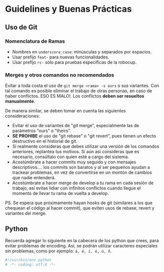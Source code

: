 
# Guidelines y Buenas Prácticas


## Uso de Git

### Nomenclatura de Ramas

- Nombres en `underscore_case`: minúsculas y separados por espacios.
- Usar prefijo `feat-` para nuevas funcionalidades.
- Usar prefijo `rc-` sólo para pruebas específicas de la robocup.

### Merges y otros comandos no recomendados

Evitar a toda costa el uso de `git merge <rama> -s ours` o sus variantes. Con tal comando es posible eliminar el trabajo de otras personas, en caso de haber conflictos. ESO ES MALO!. Los conflictos **deben ser resueltos manualmente**.

De manera similar, se deben tomar en cuenta las siguientes consideraciones:

- Evitar el uso de variantes de "git merge", especialmente las de parámetros "ours" o "theirs".
- **SE PROHIBE** el uso de "git rebase" o "git revert", pues tienen un efecto destructivo en el historial de git.
- Si realmente consideras que debes utilizar una versión de los comandos anteriores, replantea tus motivos. Si aún así consideras que es necesario, consúltalo con quien esté a cargo del sistema.
- Acostúmbrate a hacer commits muy seguido y con mensajes descriptivos.... los commits son baratos y al ser pequeños ayudan a trackear problemas, en vez de convertirse en un montón de cambios que nadie entenderá.
- Acostúmbrate a hacer merge de develop a tu rama en cada sesión de trabajo, así evitas lidiar con infinitos conflictos cuando llegue el momento de llevar tu rama de vuelta a develop.

PS. Se espera que próximamente hayan hooks de git (similares a los que chequean el código al hacer commit), que eviten usos de rebase, revert y variantes del merge.


## Python

Recuerda agregar lo siguiente en la cabecera de los python que crees, para evitar problemas de encoding. Así, se podrán utilizar caracteres especiales sin problemas, como por ejemplo: `á, é, í, ó, ú, ñ`.

```python
#!/usr/bin/env python
# -*- coding: utf-8 -*-
```
